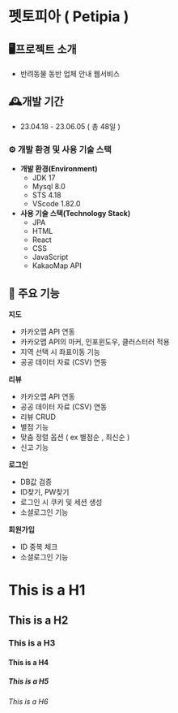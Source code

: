 펫토피아 ( Petipia )
=============
## 🖥️프로젝트 소개
* 반려동물 동반 업체 안내 웹서비스

## 🕰️개발 기간
* 23.04.18 - 23.06.05 ( 총 48일 )

### ⚙️ 개발 환경 및 사용 기술 스택
* **개발 환경(Environment)**
  * JDK 17
  * Mysql 8.0
  * STS 4.18
  * VScode 1.82.0
* **사용 기술 스택(Technology Stack)**
  * JPA
  * HTML
  * React
  * CSS
  * JavaScript
  * KakaoMap API

## 📌 주요 기능
**지도**
* 카카오맵 API 연동
* 카카오맵 API의 마커, 인포윈도우, 클러스터러 적용
* 지역 선택 시 좌표이동 기능
* 공공 데이터 자료 (CSV) 연동

**리뷰**
* 카카오맵 API 연동
* 공공 데이터 자료 (CSV) 연동
* 리뷰 CRUD
* 별점 기능
* 맞춤 정렬 옵션 ( ex 별점순 , 최신순 )
* 신고 기능

**로그인**
* DB값 검증
* ID찾기, PW찾기
* 로그인 시 쿠키 및 세션 생성
* 소셜로그인 기능

**회원가입**
* ID 중복 체크
* 소셜로그인 기능
# This is a H1
## This is a H2
### This is a H3
#### This is a H4
##### This is a H5
###### This is a H6
